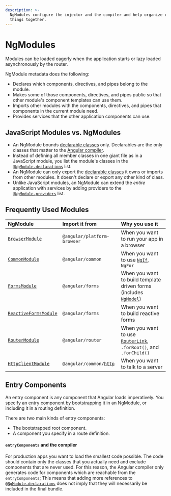 ```yaml
---
description: >-
  NgModules configure the injector and the compiler and help organize related
  things together.
---
```


# NgModules

 Modules can be loaded eagerly when the application starts or lazy loaded asynchronously by the router.

NgModule metadata does the following:

* Declares which components, directives, and pipes belong to the module.
* Makes some of those components, directives, and pipes public so that other module's component templates can use them.
* Imports other modules with the components, directives, and pipes that components in the current module need.
* Provides services that the other application components can use.

##   JavaScript Modules vs. NgModules

* An NgModule bounds [declarable classes](https://angular.io/guide/ngmodule-faq#q-declarable) only. Declarables are the only classes that matter to the [Angular compiler](https://angular.io/guide/ngmodule-faq#q-angular-compiler).
* Instead of defining all member classes in one giant file as in a JavaScript module, you list the module's classes in the `@`[`NgModule.declarations`](https://angular.io/api/core/NgModule#declarations) list.
* An NgModule can only export the [declarable classes](https://angular.io/guide/ngmodule-faq#q-declarable) it owns or imports from other modules. It doesn't declare or export any other kind of class.
* Unlike JavaScript modules, an NgModule can extend the _entire_ application with services by adding providers to the `@`[`NgModule.providers`](https://angular.io/api/core/NgModule#providers) list.

##  Frequently Used Modules

| NgModule | Import it from | Why you use it |
| :--- | :--- | :--- |
| [`BrowserModule`](https://angular.io/api/platform-browser/BrowserModule) | `@angular/platform-browser` | When you want to run your app in a browser |
| [`CommonModule`](https://angular.io/api/common/CommonModule) | `@angular/common` | When you want to use [`NgIf`](https://angular.io/api/common/NgIf), `NgFor` |
| [`FormsModule`](https://angular.io/api/forms/FormsModule) | `@angular/forms` | When you want to build template driven forms \(includes [`NgModel`](https://angular.io/api/forms/NgModel)\) |
| [`ReactiveFormsModule`](https://angular.io/api/forms/ReactiveFormsModule) | `@angular/forms` | When you want to build reactive forms |
| [`RouterModule`](https://angular.io/api/router/RouterModule) | `@angular/router` | When you want to use [`RouterLink`](https://angular.io/api/router/RouterLink), `.forRoot()`, and `.forChild()` |
| [`HttpClientModule`](https://angular.io/api/common/http/HttpClientModule) | `@angular/common/`[`http`](https://angular.io/api/common/http) | When you want to talk to a server |

## Entry Components

 An entry component is any component that Angular loads imperatively.  You specify an entry component by bootstrapping it in an NgModule, or including it in a routing definition.

There are two main kinds of entry components:

* The bootstrapped root component.
* A component you specify in a route definition.

#### `entryComponents` and the compiler <a id="entrycomponents-and-the-compiler"></a>

 For production apps you want to load the smallest code possible. The code should contain only the classes that you actually need and exclude components that are never used. For this reason, the Angular compiler only generates code for components which are reachable from the `entryComponents`; This means that adding more references to `@`[`NgModule.declarations`](https://angular.io/api/core/NgModule#declarations) does not imply that they will necessarily be included in the final bundle.

